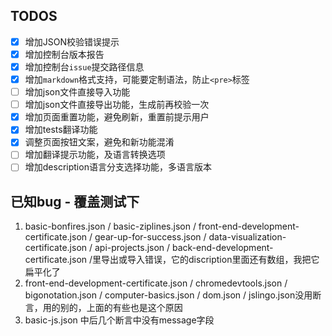 ## TODOS

- [x] 增加JSON校验错误提示
- [x] 增加控制台版本报告
- [x] 增加控制台`issue`提交路径信息
- [x] 增加`markdown`格式支持，可能要定制语法，防止`<pre>`标签
- [ ] 增加json文件直接导入功能
- [ ] 增加json文件直接导出功能，生成前再校验一次
- [x] 增加页面重置功能，避免刷新，重置前提示用户
- [x] 增加tests翻译功能
- [x] 调整页面按钮文案，避免和新功能混淆
- [ ] 增加翻译提示功能，及语言转换选项
- [ ] 增加description语言分支选择功能，多语言版本

## 已知bug - 覆盖测试下

1. basic-bonfires.json / basic-ziplines.json / front-end-development-certificate.json / gear-up-for-success.json / data-visualization-certificate.json / api-projects.json / back-end-development-certificate.json /里导出或导入错误，它的discription里面还有数组，我把它扁平化了
2. front-end-development-certificate.json / chromedevtools.json /  bigonotation.json / computer-basics.json / dom.json / jslingo.json没用断言，用的别的，上面的有些也是这个原因
3. basic-js.json 中后几个断言中没有message字段